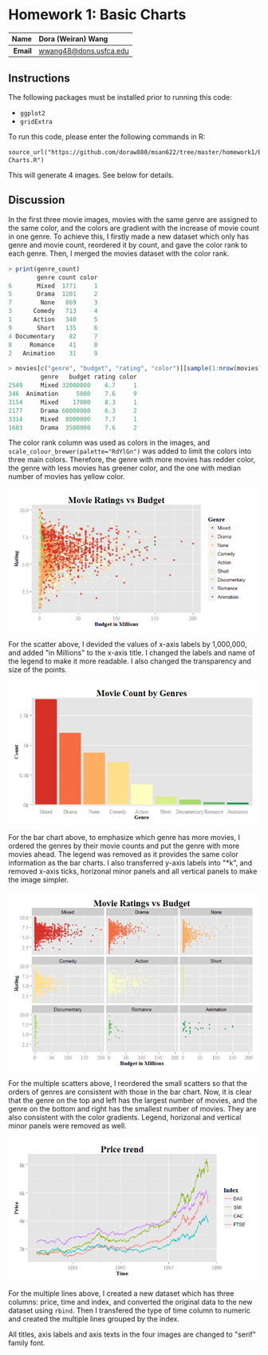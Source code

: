 Homework 1: Basic Charts
==============================

| **Name**  | Dora (Weiran) Wang  |
|----------:|:-------------|
| **Email** | wwang48@dons.usfca.edu |

## Instructions ##

The following packages must be installed prior to running this code:

- `ggplot2`
- `gridExtra`

To run this code, please enter the following commands in R:

```
source_url("https://github.com/doraw880/msan622/tree/master/homework1/Basic Charts.R")
```

This will generate 4 images. See below for details.

## Discussion ##

In the first three movie images, movies with the same genre are assigned to the same color, and the colors are gradient with the increase of movie count in one genre. To achieve this, I firstly made a new dataset which only has genre and movie count, reordered it by count, and gave the color rank to each genre. Then, I merged the movies dataset with the color rank.

```R
> print(genre_count)
        genre count color
6       Mixed  1771     1
5       Drama  1201     2
7        None   869     3
3      Comedy   713     4
1      Action   340     5
9       Short   135     6
4 Documentary    82     7
8     Romance    41     8
2   Animation    31     9
```

```R
> movies[c("genre", "budget", "rating", "color")][sample(1:nrow(movies), 6), ]
         genre   budget rating color
2549     Mixed 32000000    6.7     1
346  Animation     5000    7.6     9
3154     Mixed    17000    8.3     1
2177     Drama 60000000    6.3     2
3314     Mixed  8000000    7.7     1
1603     Drama  3500000    7.6     2
```

The color rank column was used as colors in the images, and `scale_colour_brewer(palette="RdYlGn")` was added to limit the colors into three main colors. Therefore, the genre with more movies has redder color, the genre with less movies has greener color, and the one with median number of movies has yellow color.

![IMAGE](hw1-scatter.png)

For the scatter above, I devided the values of x-axis labels by 1,000,000, and added "in Millions" to the x-axis title. I changed the labels and name of the legend to make it more readable. I also changed the transparency and size of the points.

![IMAGE](hw1-bar.png)

For the bar chart above, to emphasize which genre has more movies, I ordered the genres by their movie counts and put the genre with more movies ahead. The legend was removed as it provides the same color information as the bar charts. I also transferred y-axis labels into "*k", and removed x-axis ticks, horizonal minor panels and all vertical panels to make the image simpler.

![IMAGE](hw1-multiples.png)

For the multiple scatters above, I reordered the small scatters so that the orders of genres are consistent with those in the bar chart. Now, it is clear that the genre on the top and left has the largest number of movies, and the genre on the bottom and right has the smallest number of movies. They are also consistent with the color gradients. Legend, horizonal and vertical minor panels were removed as well.

![IMAGE](hw1-multiline.png)

For the multiple lines above, I created a new dataset which has three columns: price, time and index, and converted the original data to the new dataset using `rbind`. Then I transfered the type of time column to numeric and created the multiple lines grouped by the index.

All titles, axis labels and axis texts in the four images are changed to "serif" family font.